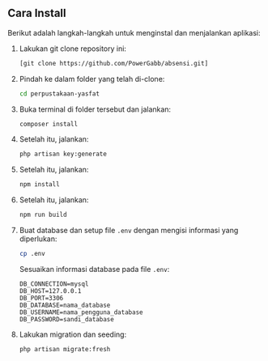 
## Cara Install

Berikut adalah langkah-langkah untuk menginstal dan menjalankan aplikasi:

1. Lakukan git clone repository ini:

    ```bash
    [git clone https://github.com/PowerGabb/absensi.git]
    ```

2. Pindah ke dalam folder yang telah di-clone:

    ```bash
    cd perpustakaan-yasfat
    ```

3. Buka terminal di folder tersebut dan jalankan:

    ```bash
    composer install
    ```

4. Setelah itu, jalankan:

    ```bash
    php artisan key:generate
    ```

5. Setelah itu, jalankan:

    ```bash
    npm install
    ```
6. Setelah itu, jalankan:

    ```bash
    npm run build
    ```

7. Buat database dan setup file `.env` dengan mengisi informasi yang diperlukan:

    ```bash
    cp .env
    ```

    Sesuaikan informasi database pada file `.env`:

    ```env
    DB_CONNECTION=mysql
    DB_HOST=127.0.0.1
    DB_PORT=3306
    DB_DATABASE=nama_database
    DB_USERNAME=nama_pengguna_database
    DB_PASSWORD=sandi_database
    ```

8. Lakukan migration dan seeding:

    ```bash
    php artisan migrate:fresh
    ```



